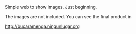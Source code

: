 Simple web to show images. Just beginning.

The images are not included. You can see the final product in

http://bucaramenga.ningunlugar.org
